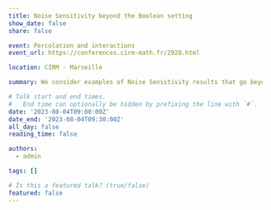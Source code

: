 ```yaml
---
title: Noise Sensitivity beyond the Boolean setting
show_date: false
share: false

event: Percolation and interactions
event_url: https://conferences.cirm-math.fr/2928.html

location: CIRM - Marseille

summary: We consider examples of Noise Sensitivity results that go beyond the traditional Boolean setting.

# Talk start and end times.
#   End time can optionally be hidden by prefixing the line with `#`.
date: '2023-08-04T09:00:00Z'
date_end: '2023-08-04T09:30:00Z'
all_day: false
reading_time: false

authors:
  - admin

tags: []

# Is this a featured talk? (true/false)
featured: false
---
```


